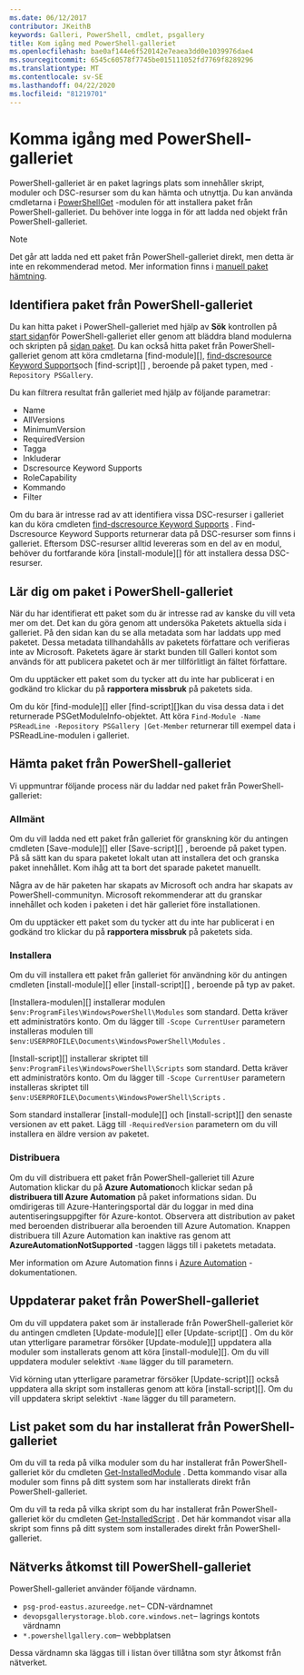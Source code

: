 ```yaml
---
ms.date: 06/12/2017
contributor: JKeithB
keywords: Galleri, PowerShell, cmdlet, psgallery
title: Kom igång med PowerShell-galleriet
ms.openlocfilehash: bae0af144e6f520142e7eaea3dd0e1039976dae4
ms.sourcegitcommit: 6545c60578f7745be015111052fd7769f8289296
ms.translationtype: MT
ms.contentlocale: sv-SE
ms.lasthandoff: 04/22/2020
ms.locfileid: "81219701"
---
```

# <a name="getting-started-with-the-powershell-gallery"></a>Komma igång med PowerShell-galleriet

PowerShell-galleriet är en paket lagrings plats som innehåller skript, moduler och DSC-resurser som du kan hämta och utnyttja. Du kan använda cmdletarna i [PowerShellGet](/powershell/module/powershellget) -modulen för att installera paket från PowerShell-galleriet. Du behöver inte logga in för att ladda ned objekt från PowerShell-galleriet.

> [!NOTE]
> Det går att ladda ned ett paket från PowerShell-galleriet direkt, men detta är inte en rekommenderad metod. Mer information finns i [manuell paket hämtning](how-to/working-with-packages/manual-download.md).

## <a name="discovering-packages-from-the-powershell-gallery"></a>Identifiera paket från PowerShell-galleriet

Du kan hitta paket i PowerShell-galleriet med hjälp av **Sök** kontrollen på [start sidan](https://www.powershellgallery.com)för PowerShell-galleriet eller genom att bläddra bland modulerna och skripten på [sidan paket](https://www.powershellgallery.com/packages). Du kan också hitta paket från PowerShell-galleriet genom att köra cmdletarna [find-module][], [find-dscresource Keyword Supports]och [find-script][] , beroende på paket typen, med `-Repository PSGallery`.

Du kan filtrera resultat från galleriet med hjälp av följande parametrar:

- Name
- AllVersions
- MinimumVersion
- RequiredVersion
- Tagga
- Inkluderar
- Dscresource Keyword Supports
- RoleCapability
- Kommando
- Filter

Om du bara är intresse rad av att identifiera vissa DSC-resurser i galleriet kan du köra cmdleten [find-dscresource Keyword Supports][] . Find-Dscresource Keyword Supports returnerar data på DSC-resurser som finns i galleriet. Eftersom DSC-resurser alltid levereras som en del av en modul, behöver du fortfarande köra [install-module][] för att installera dessa DSC-resurser.

## <a name="learning-about-packages-in-the-powershell-gallery"></a>Lär dig om paket i PowerShell-galleriet

När du har identifierat ett paket som du är intresse rad av kanske du vill veta mer om det. Det kan du göra genom att undersöka Paketets aktuella sida i galleriet. På den sidan kan du se alla metadata som har laddats upp med paketet. Dessa metadata tillhandahålls av paketets författare och verifieras inte av Microsoft. Paketets ägare är starkt bunden till Galleri kontot som används för att publicera paketet och är mer tillförlitligt än fältet författare.

Om du upptäcker ett paket som du tycker att du inte har publicerat i en godkänd tro klickar du på **rapportera missbruk** på paketets sida.

Om du kör [find-module][] eller [find-script][]kan du visa dessa data i det returnerade PSGetModuleInfo-objektet. Att köra `Find-Module -Name PSReadLine -Repository PSGallery |Get-Member` returnerar till exempel data i PSReadLine-modulen i galleriet.

## <a name="downloading-packages-from-the-powershell-gallery"></a>Hämta paket från PowerShell-galleriet

Vi uppmuntrar följande process när du laddar ned paket från PowerShell-galleriet:

### <a name="inspect"></a>Allmänt

Om du vill ladda ned ett paket från galleriet för granskning kör du antingen cmdleten [Save-module][] eller [Save-script][] , beroende på paket typen. På så sätt kan du spara paketet lokalt utan att installera det och granska paket innehållet. Kom ihåg att ta bort det sparade paketet manuellt.

Några av de här paketen har skapats av Microsoft och andra har skapats av PowerShell-communityn. Microsoft rekommenderar att du granskar innehållet och koden i paketen i det här galleriet före installationen.

Om du upptäcker ett paket som du tycker att du inte har publicerat i en godkänd tro klickar du på **rapportera missbruk** på paketets sida.

### <a name="install"></a>Installera

Om du vill installera ett paket från galleriet för användning kör du antingen cmdleten [install-module][] eller [install-script][] , beroende på typ av paket.

[Installera-modulen][] installerar modulen `$env:ProgramFiles\WindowsPowerShell\Modules` som standard.
Detta kräver ett administratörs konto. Om du lägger till `-Scope CurrentUser` parametern installeras modulen till `$env:USERPROFILE\Documents\WindowsPowerShell\Modules` .

[Install-script][] installerar skriptet till `$env:ProgramFiles\WindowsPowerShell\Scripts` som standard.
Detta kräver ett administratörs konto. Om du lägger till `-Scope CurrentUser` parametern installeras skriptet till `$env:USERPROFILE\Documents\WindowsPowerShell\Scripts` .

Som standard installerar [install-module][] och [install-script][] den senaste versionen av ett paket. Lägg till `-RequiredVersion` parametern om du vill installera en äldre version av paketet.

### <a name="deploy"></a>Distribuera

Om du vill distribuera ett paket från PowerShell-galleriet till Azure Automation klickar du på **Azure Automation**och klickar sedan på **distribuera till Azure Automation** på paket informations sidan. Du omdirigeras till Azure-Hanteringsportal där du loggar in med dina autentiseringsuppgifter för Azure-kontot. Observera att distribution av paket med beroenden distribuerar alla beroenden till Azure Automation. Knappen distribuera till Azure Automation kan inaktive ras genom att **AzureAutomationNotSupported** -taggen läggs till i paketets metadata.

Mer information om Azure Automation finns i [Azure Automation](/azure/automation) -dokumentationen.

## <a name="updating-packages-from-the-powershell-gallery"></a>Uppdaterar paket från PowerShell-galleriet

Om du vill uppdatera paket som är installerade från PowerShell-galleriet kör du antingen cmdleten [Update-module][] eller [Update-script][] . Om du kör utan ytterligare parametrar försöker [Update-module][] uppdatera alla moduler som installerats genom att köra [install-module][]. Om du vill uppdatera moduler selektivt `-Name` lägger du till parametern.

Vid körning utan ytterligare parametrar försöker [Update-script][] också uppdatera alla skript som installeras genom att köra [install-script][]. Om du vill uppdatera skript selektivt `-Name` lägger du till parametern.

## <a name="list-packages-that-you-have-installed-from-the-powershell-gallery"></a>List paket som du har installerat från PowerShell-galleriet

Om du vill ta reda på vilka moduler som du har installerat från PowerShell-galleriet kör du cmdleten [Get-InstalledModule][] . Detta kommando visar alla moduler som finns på ditt system som har installerats direkt från PowerShell-galleriet.

Om du vill ta reda på vilka skript som du har installerat från PowerShell-galleriet kör du cmdleten [Get-InstalledScript][] . Det här kommandot visar alla skript som finns på ditt system som installerades direkt från PowerShell-galleriet.

## <a name="network-access-to-the-powershell-gallery"></a>Nätverks åtkomst till PowerShell-galleriet

PowerShell-galleriet använder följande värdnamn.

- `psg-prod-eastus.azureedge.net`– CDN-värdnamnet
- `devopsgallerystorage.blob.core.windows.net`– lagrings kontots värdnamn
- `*.powershellgallery.com`– webbplatsen

Dessa värdnamn ska läggas till i listan över tillåtna som styr åtkomst från nätverket.

[Find-Dscresource Keyword Supports]: /powershell/module/powershellget/Find-DscResource
[Sök-modul]: /powershell/module/powershellget/Find-Module
[Sök – skript]: /powershell/module/powershellget/Find-Script
[Get-InstalledModule]: /powershell/module/powershellget/Get-InstalledModule
[Get-InstalledScript]: /powershell/module/powershellget/Get-InstalledScript
[Installera-modul]: /powershell/module/powershellget/Install-Module
[Installera – skript]: /powershell/module/powershellget/Install-Script
[Publish-Module]: /powershell/module/powershellget/Publish-Module
[Publish-Script]: /powershell/module/powershellget/Publish-Script
[Register-PSRepository]: /powershell/module/powershellget/Register-Repository
[Spara-modul]: /powershell/module/powershellget/Save-Module
[Spara – skript]: /powershell/module/powershellget/Save-Script
[Update-modul]: /powershell/module/powershellget/Update-Module
[Uppdatera skript]: /powershell/module/powershellget/Update-Script
